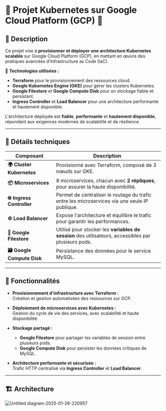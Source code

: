 # 🌟 Projet Kubernetes sur Google Cloud Platform (GCP) 🌟

## 📝 Description

Ce projet vise à **provisionner et déployer une architecture Kubernetes scalable** sur Google Cloud Platform (GCP), en mettant en œuvre des pratiques avancées d'Infrastructure as Code (IaC).  

🔹 **Technologies utilisées :**
- **Terraform** pour le provisionnement des ressources cloud.
- **Google Kubernetes Engine (GKE)** pour gérer les clusters Kubernetes.
- **Google Filestore** et **Google Compute Disk** pour un stockage fiable et persistant.
- **Ingress Controller** et **Load Balancer** pour une architecture performante et hautement disponible.

L'architecture déployée est **fiable**, **performante** et **hautement disponible**, répondant aux exigences modernes de scalabilité et de résilience.

---

## 🔧 Détails techniques

| Composant                       | Description                                                                                            |
|---------------------------------|--------------------------------------------------------------------------------------------------------|
| **🌍 Cluster Kubernetes**        | Provisionné avec Terraform, composé de 3 nœuds sur GKE.                                                |
| **📦 Microservices**             | 8 microservices, chacun avec **2 répliques**, pour assurer la haute disponibilité.                     |
| **🌐 Ingress Controller**        | Permet de centraliser le routage du trafic entre les microservices via une seule IP publique.          |
| **⚙️ Load Balancer**             | Expose l'architecture et équilibre le trafic pour garantir les performances.                          |
| **📂 Google Filestore**          | Utilisé pour stocker les **variables de session** des utilisateurs, accessibles par plusieurs pods.   |
| **🗃️ Google Compute Disk**       | Persistance des données pour le service MySQL.                                                         |

---

## 🚀 Fonctionnalités

- **Provisionnement d'infrastructure avec Terraform :**  
  Création et gestion automatisées des ressources sur GCP.

- **Déploiement de microservices avec Kubernetes :**  
  Gestion du cycle de vie des services, avec scalabilité et haute disponibilité.

- **Stockage partagé :**  
  - **Google Filestore** pour partager les variables de session entre plusieurs pods.
  - **Google Compute Disk** pour persister les données critiques de MySQL.

- **Architecture performante et sécurisée :**  
  Trafic HTTP centralisé via **Ingress Controller** et **Load Balancer**.

---

## 🏗️ Architecture

![Untitled diagram-2025-01-26-220957](https://github.com/user-attachments/assets/d5f18a65-e73c-43ca-afdb-28aa98674812)


